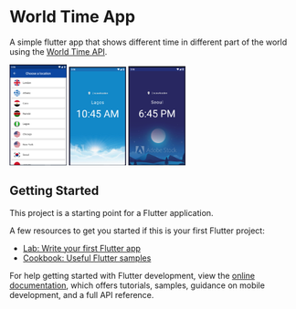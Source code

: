 # World Time App

A simple flutter app that shows different time in different part of the world using the [World Time API](https://worldtimeapi.org/).


<p>
  <img src="/assets/img/choose.png" width="100" />
  <img src="/assets/img/day.png" width="100" /> 
  <img src="/assets/img/night.png" width="100" />
</p>


## Getting Started

This project is a starting point for a Flutter application.

A few resources to get you started if this is your first Flutter project:

- [Lab: Write your first Flutter app](https://docs.flutter.dev/get-started/codelab)
- [Cookbook: Useful Flutter samples](https://docs.flutter.dev/cookbook)

For help getting started with Flutter development, view the
[online documentation](https://docs.flutter.dev/), which offers tutorials,
samples, guidance on mobile development, and a full API reference.

